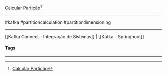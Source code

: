 Calcular Partição[^1]
***
#kafka #partitioncalculation #partitiondimensioning



***
[[Kafka Connect - Integração de Sistemas]] | [[Kafka - Springboot]]
#### Tags
***
[^1]: [Calcular Partição](https://www.youtube.com/watch?v=MFMiCkFYBGg&list=PL5aY_NrL1rjt_AZxj11kQjiTNLGg4ZaZA&index=7)